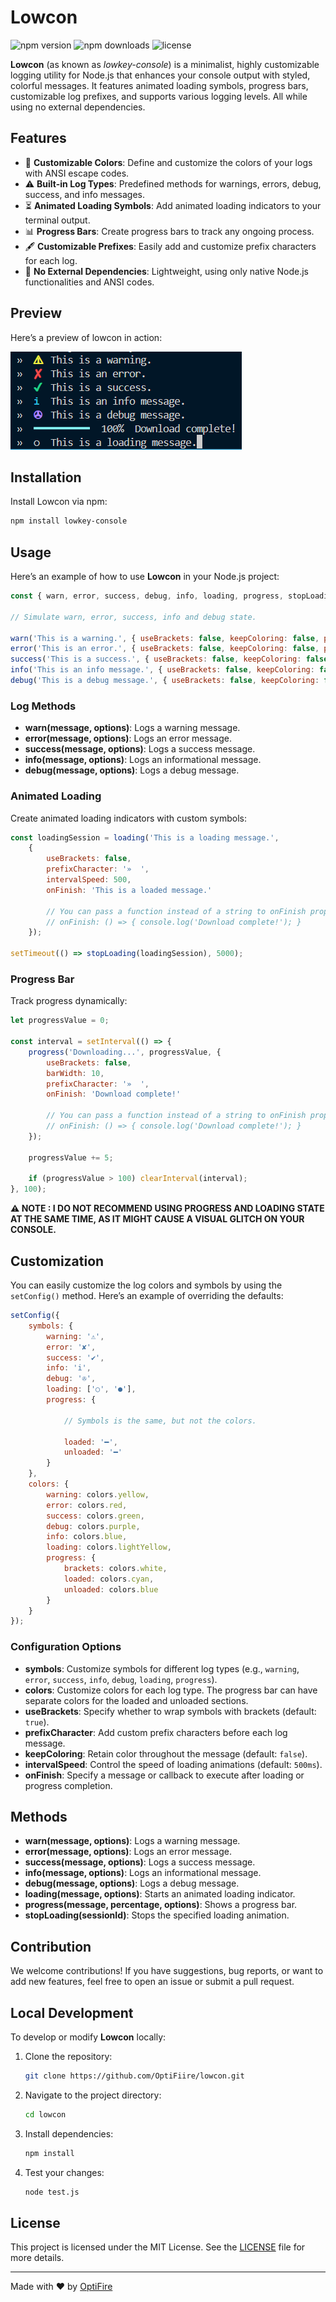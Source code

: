 # Lowcon

![npm version](https://img.shields.io/npm/v/lowkey-console)
![npm downloads](https://img.shields.io/npm/dt/lowkey-console)
![license](https://img.shields.io/npm/l/lowkey-console)

**Lowcon** (as known as *lowkey-console*) is a minimalist, highly customizable logging utility for Node.js that enhances your console output with styled, colorful messages. It features animated loading symbols, progress bars, customizable log prefixes, and supports various logging levels. All while using no external dependencies.

## Features

- 🎨 **Customizable Colors**: Define and customize the colors of your logs with ANSI escape codes.
- ⚠️ **Built-in Log Types**: Predefined methods for warnings, errors, debug, success, and info messages.
- ⏳ **Animated Loading Symbols**: Add animated loading indicators to your terminal output.
- 📊 **Progress Bars**: Create progress bars to track any ongoing process.
- 🖋 **Customizable Prefixes**: Easily add and customize prefix characters for each log.
- 🎯 **No External Dependencies**: Lightweight, using only native Node.js functionalities and ANSI codes.

## Preview

Here’s a preview of lowcon in action:

![Lowcon Preview](./lowcon-preview.png)

## Installation

Install Lowcon via npm:

```bash
npm install lowkey-console
```

## Usage

Here’s an example of how to use **Lowcon** in your Node.js project:

```js
const { warn, error, success, debug, info, loading, progress, stopLoading } = require('lowkey-console')

// Simulate warn, error, success, info and debug state.

warn('This is a warning.', { useBrackets: false, keepColoring: false, prefixCharacter: '»  ' });
error('This is an error.', { useBrackets: false, keepColoring: false, prefixCharacter: '»  ' });
success('This is a success.', { useBrackets: false, keepColoring: false, prefixCharacter: '»  ' });
info('This is an info message.', { useBrackets: false, keepColoring: false, prefixCharacter: '»  ' });
debug('This is a debug message.', { useBrackets: false, keepColoring: false, prefixCharacter: '»  ' });
```

### Log Methods

- **warn(message, options)**: Logs a warning message.
- **error(message, options)**: Logs an error message.
- **success(message, options)**: Logs a success message.
- **info(message, options)**: Logs an informational message.
- **debug(message, options)**: Logs a debug message.

### Animated Loading

Create animated loading indicators with custom symbols:

```js
const loadingSession = loading('This is a loading message.',
    {
        useBrackets: false,
        prefixCharacter: '»  ',
        intervalSpeed: 500,
        onFinish: 'This is a loaded message.'

        // You can pass a function instead of a string to onFinish property :
        // onFinish: () => { console.log('Download complete!'); }
    });

setTimeout(() => stopLoading(loadingSession), 5000);
```

### Progress Bar

Track progress dynamically:

```js
let progressValue = 0;

const interval = setInterval(() => {
    progress('Downloading...', progressValue, {
        useBrackets: false,
        barWidth: 10,
        prefixCharacter: '»  ',
        onFinish: 'Download complete!'

        // You can pass a function instead of a string to onFinish property :
        // onFinish: () => { console.log('Download complete!'); }
    });

    progressValue += 5;

    if (progressValue > 100) clearInterval(interval);
}, 100);
```

**⚠️ NOTE : I DO NOT RECOMMEND USING PROGRESS AND LOADING STATE AT THE SAME TIME, AS IT MIGHT CAUSE A VISUAL GLITCH ON YOUR CONSOLE.**

## Customization

You can easily customize the log colors and symbols by using the `setConfig()` method. Here’s an example of overriding the defaults:

```js
setConfig({
    symbols: {
        warning: '⚠',
        error: '✘',
        success: '✔',
        info: 'i',
        debug: '✇',
        loading: ['○', '●'],
        progress: {

            // Symbols is the same, but not the colors.

            loaded: '━',
            unloaded: '━'
        }
    },
    colors: {
        warning: colors.yellow,
        error: colors.red,
        success: colors.green,
        debug: colors.purple,
        info: colors.blue,
        loading: colors.lightYellow,
        progress: {
            brackets: colors.white,
            loaded: colors.cyan,
            unloaded: colors.blue
        }
    }
});
```

### Configuration Options
- **symbols**: Customize symbols for different log types (e.g., `warning`, `error`, `success`, `info`, `debug`, `loading`, `progress`).
- **colors**: Customize colors for each log type. The progress bar can have separate colors for the loaded and unloaded sections.
- **useBrackets**: Specify whether to wrap symbols with brackets (default: `true`).
- **prefixCharacter**: Add custom prefix characters before each log message.
- **keepColoring**: Retain color throughout the message (default: `false`).
- **intervalSpeed**: Control the speed of loading animations (default: `500ms`).
- **onFinish**: Specify a message or callback to execute after loading or progress completion.

## Methods

- **warn(message, options)**: Logs a warning message.
- **error(message, options)**: Logs an error message.
- **success(message, options)**: Logs a success message.
- **info(message, options)**: Logs an informational message.
- **debug(message, options)**: Logs a debug message.
- **loading(message, options)**: Starts an animated loading indicator.
- **progress(message, percentage, options)**: Shows a progress bar.
- **stopLoading(sessionId)**: Stops the specified loading animation.

## Contribution

We welcome contributions! If you have suggestions, bug reports, or want to add new features, feel free to open an issue or submit a pull request.

## Local Development

To develop or modify **Lowcon** locally:

1. Clone the repository:
   ```bash
   git clone https://github.com/OptiFiire/lowcon.git
   ```
2. Navigate to the project directory:
   ```bash
   cd lowcon
   ```
3. Install dependencies:
   ```bash
   npm install
   ```
4. Test your changes:
   ```bash
   node test.js
   ```

## License

This project is licensed under the MIT License. See the [LICENSE](LICENSE) file for more details.

---

Made with ❤️ by [OptiFire](https://github.com/OptiFiire)